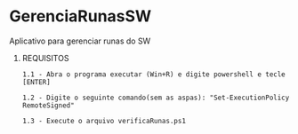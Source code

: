 # GerenciaRunasSW
Aplicativo para gerenciar runas do SW

1. REQUISITOS

       1.1 - Abra o programa executar (Win+R) e digite powershell e tecle [ENTER]
  
       1.2 - Digite o seguinte comando(sem as aspas): "Set-ExecutionPolicy RemoteSigned"
       
       1.3 - Execute o arquivo verificaRunas.ps1 
